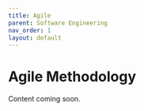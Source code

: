 ```yaml
---
title: Agile
parent: Software Engineering
nav_order: 1
layout: default
---
```


# Agile Methodology

Content coming soon.